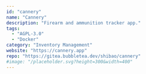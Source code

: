 ```yaml
---
id: "cannery"
name: "Cannery"
description: "Firearm and ammunition tracker app."
tags:
  - "AGPL-3.0"
  - "Docker"
category: "Inventory Management"
website: "https://cannery.app"
repo: "https://gitea.bubbletea.dev/shibao/cannery"
#image: "/placeholder.svg?height=300&width=400"
---
```


